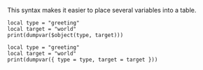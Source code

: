 This syntax makes it easier to place several variables into a table.
```pluto title="New Code"
local type = "greeting"
local target = "world"
print(dumpvar($object(type, target)))
```
```pluto title="Old Code"
local type = "greeting"
local target = "world"
print(dumpvar({ type = type, target = target }))
```